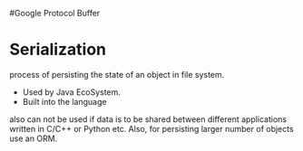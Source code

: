 #Google Protocol Buffer


# Serialization
process of persisting the state of an object in file system.
- Used by Java EcoSystem.
- Built into the language

also can not be used if data is to be shared between different applications written in C/C++ or Python etc.
Also, for persisting larger number of objects use an ORM.